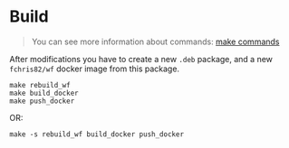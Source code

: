 Build
=====

> You can see more information about commands: [make commands](wf-develop-make.md)

After modifications you have to create a new `.deb` package, and a new `fchris82/wf` docker image from this package.

    make rebuild_wf
    make build_docker
    make push_docker

OR:

    make -s rebuild_wf build_docker push_docker
